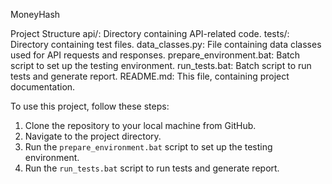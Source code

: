 MoneyHash

Project Structure
    api/: Directory containing API-related code.
    tests/: Directory containing test files.
    data_classes.py: File containing data classes used for API requests and responses.
    prepare_environment.bat: Batch script to set up the testing environment.
    run_tests.bat: Batch script to run tests and generate report.
    README.md: This file, containing project documentation.

To use this project, follow these steps:

1. Clone the repository to your local machine from GitHub.
2. Navigate to the project directory.
3. Run the `prepare_environment.bat` script to set up the testing environment.
4. Run the `run_tests.bat`  script to run tests and generate report.

